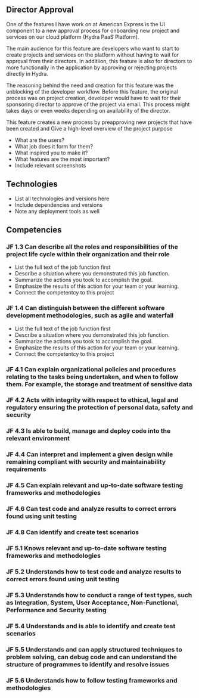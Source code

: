 ## Director Approval

One of the features I have work on at American Express is the UI component to a new approval process for onboarding new project and services on our cloud platform (Hydra PaaS Platform).

The main audience for this feature are developers who want to start to create projects and services on the platform without having to wait for approval from their directors. In additiion, this feature is also for directors to more functionally in the application by approving or rejecting projects directly in Hydra.

The reasoning behind the need and creation for this feature was the unblocking of the developer workflow. Before this feature, the original process was on project creation, developer would have to wait for their sponsoring director to approve of the project via email. This process might takes days or even weeks depending on availability of the director.

This feature creates a new process by preapproving new projects that have been created and
Give a high-level overview of the project purpose

- What are the users?
- What job does it form for them?
- What inspired you to make it?
- What features are the most important?
- Include relevant screenshots

## Technologies

- List all technologies and versions here
- Include dependencies and versions
- Note any deployment tools as well

## Competencies

### JF 1.3 Can describe all the roles and responsibilities of the project life cycle within their organization and their role

- List the full text of the job function first
- Describe a situation where you demonstrated this job function.
- Summarize the actions you took to accomplish the goal.
- Emphasize the results of this action for your team or your learning.
- Connect the competentcy to this project

### JF 1.4 Can distinguish between the different software development methodologies, such as agile and waterfall

- List the full text of the job function first
- Describe a situation where you demonstrated this job function.
- Summarize the actions you took to accomplish the goal.
- Emphasize the results of this action for your team or your learning.
- Connect the competentcy to this project

### JF 4.1 Can explain organizational policies and procedures relating to the tasks being undertaken, and when to follow them. For example, the storage and treatment of sensitive data

### JF 4.2 Acts with integrity with respect to ethical, legal and regulatory ensuring the protection of personal data, safety and security

### JF 4.3 Is able to build, manage and deploy code into the relevant environment

### JF 4.4 Can interpret and implement a given design while remaining compliant with security and maintainability requirements

### JF 4.5 Can explain relevant and up-to-date software testing frameworks and methodologies

### JF 4.6 Can test code and analyze results to correct errors found using unit testing

### JF 4.8 Can identify and create test scenarios

### JF 5.1 Knows relevant and up-to-date software testing frameworks and methodologies

### JF 5.2 Understands how to test code and analyze results to correct errors found using unit testing

### JF 5.3 Understands how to conduct a range of test types, such as Integration, System, User Acceptance, Non-Functional, Performance and Security testing

### JF 5.4 Understands and is able to identify and create test scenarios

### JF 5.5 Understands and can apply structured techniques to problem solving, can debug code and can understand the structure of programmes to identify and resolve issues

### JF 5.6 Understands how to follow testing frameworks and methodologies
